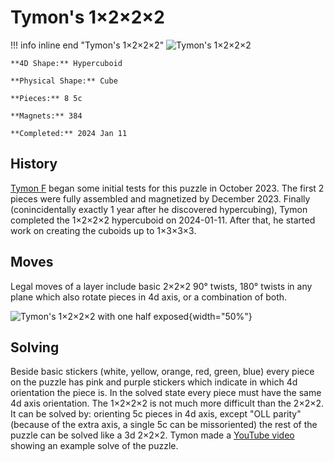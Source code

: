 # Tymon's 1×2×2×2

!!! info inline end "Tymon's 1×2×2×2"
    ![Tymon's 1×2×2×2](https://cloud.hypercubing.xyz/assets/img/phys/tymon_1x2x2x2.jpeg)

    **4D Shape:** Hypercuboid

    **Physical Shape:** Cube

    **Pieces:** 8 5c

    **Magnets:** 384

    **Completed:** 2024 Jan 11

## History

[Tymon F](https://hypercubing.xyz/leaderboards/solvers/tymofro/) began some initial tests for this puzzle in October 2023. The first 2 pieces were fully assembled and magnetized by December 2023. Finally (conincidentally exactly 1 year after he discovered hypercubing), Tymon completed the 1×2×2×2 hypercuboid on 2024-01-11. After that, he started work on creating the cuboids up to 1×3×3×3.

## Moves

Legal moves of a layer include basic 2×2×2 90° twists, 180° twists in any plane which also rotate pieces in 4d axis, or a combination of both.

![Tymon's 1×2×2×2 with one half exposed](https://cloud.hypercubing.xyz/assets/img/phys/tymon_1x2x2x2_split.jpeg){width="50%"}

## Solving

Beside basic stickers (white, yellow, orange, red, green, blue) every piece on the puzzle has pink and purple stickers which indicate in which 4d orientation the piece is. In the solved state every piece must have the same 4d axis orientation.
The 1×2×2×2 is not much more difficult than the 2×2×2. It can be solved by: orienting 5c pieces in 4d axis, except "OLL parity" (because of the extra axis, a single 5c can be missoriented) the rest of the puzzle can be solved like a 3d 2×2×2. Tymon made a [YouTube video](https://youtu.be/lkGgYKrKpi4) showing an example solve of the puzzle.
